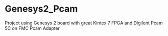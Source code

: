 # Genesys2_Pcam
Project using Genesys 2 board with great Kintex 7 FPGA and Digilent Pcam 5C on FMC Pcam Adapter
